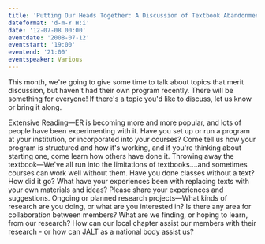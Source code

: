 ```yaml
---
title: 'Putting Our Heads Together: A Discussion of Textbook Abandonment and Extensive Reading'
dateformat: 'd-m-Y H:i'
date: '12-07-08 00:00'
eventdate: '2008-07-12'
eventstart: '19:00'
eventend: '21:00'
eventspeaker: Various
---
```


This month, we're going to give some time to talk about topics that merit discussion, but haven't had their own program recently. There will be something for everyone! If there's a topic you'd like to discuss, let us know or bring it along.

Extensive Reading—ER is becoming more and more popular, and lots of people have been experimenting with it. Have you set up or run a program at your institution, or incorporated into your courses? Come tell us how your program is structured and how it's working, and if you're thinking about starting one, come learn how others have done it.
Throwing away the textbook—We've all run into the limitations of textbooks....and sometimes courses can work well without them. Have you done classes without a text? How did it go? What have your experiences been with replacing texts with your own materials and ideas? Please share your experiences and suggestions.
Ongoing or planned research projects—What kinds of research are you doing, or what are you interested in? Is there any area for collaboration between members? What are we finding, or hoping to learn, from our research? How can our local chapter assist our members with their research - or how can JALT as a national body assist us?

